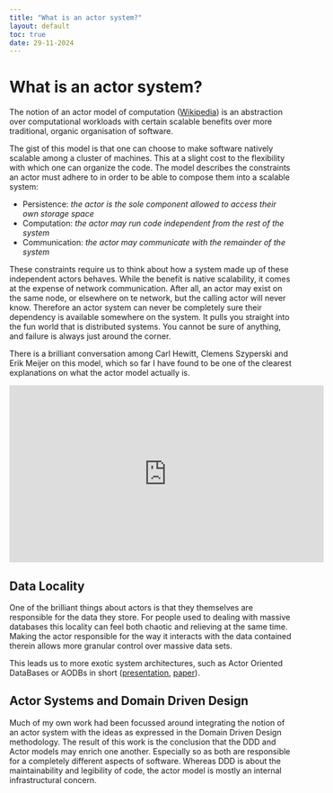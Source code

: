 ```yaml
---
title: "What is an actor system?"
layout: default
toc: true
date: 29-11-2024
---
```


# What is an actor system?
The notion of an actor model of computation ([Wikipedia](https://en.wikipedia.org/wiki/Actor_model)) is an abstraction over computational workloads with certain scalable benefits over more traditional, organic organisation of software.

The gist of this model is that one can choose to make software natively scalable among a cluster of machines. This at a slight cost to the flexibility with which one can organize the code. The model describes the constraints an actor must adhere to in order to be able to compose them into a scalable system:

- Persistence: _the actor is the sole component allowed to access their own storage space_
- Computation: _the actor may run code independent from the rest of the system_
- Communication: _the actor may communicate with the remainder of the system_

These constraints require us to think about how a system made up of these independent actors behaves. While the benefit is native scalability, it comes at the expense of network communication. After all, an actor may exist on the same node, or elsewhere on te network, but the calling actor will never know. Therefore an actor system can never be completely sure their dependency is available somewhere on the system. It pulls you straight into the fun world that is distributed systems. You cannot be sure of anything, and failure is always just around the corner.

There is a brilliant conversation among Carl Hewitt, Clemens Szyperski and Erik Meijer on this model, which so far I have found to be one of the clearest explanations on what the actor model actually is.

<iframe width="560" height="315" src="https://www.youtube-nocookie.com/embed/7erJ1DV_Tlo?si=o5HSWIN_4E77l0iQ" title="YouTube video player" frameborder="0" allow="accelerometer; autoplay; clipboard-write; encrypted-media; gyroscope; picture-in-picture; web-share" allowfullscreen></iframe>

## Data Locality
One of the brilliant things about actors is that they themselves are responsible for the data they store. For people used to dealing with massive databases this locality can feel both chaotic and relieving at the same time. Making the actor responsible for the way it interacts with the data contained therein allows more granular control over massive data sets.

This leads us to more exotic system architectures, such as Actor Oriented DataBases or AODBs in short ([presentation](https://www.microsoft.com/en-us/research/uploads/prod/2018/04/ICDE2018-Keynote.pdf), [paper](https://www.researchgate.net/publication/311081478_Indexing_in_an_Actor-Oriented_Database)).

## Actor Systems and Domain Driven Design
Much of my own work had been focussed around integrating the notion of an actor system with the ideas as expressed in the Domain Driven Design methodology. The result of this work is the conclusion that the DDD and Actor models may enrich one another. Especially so as both are responsible for a completely different aspects of software. Whereas DDD is about the maintainability and legibility of code, the actor model is mostly an internal infrastructural concern.